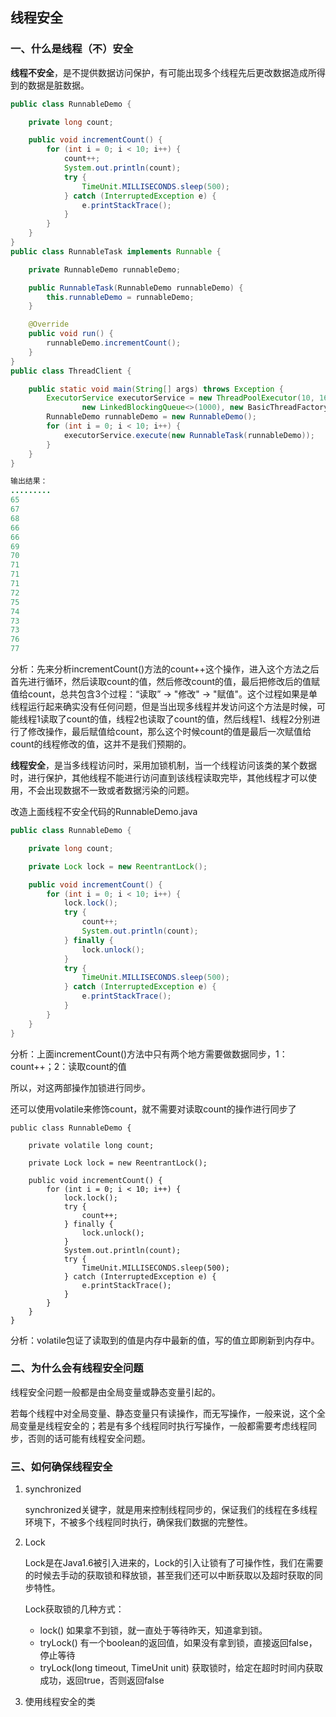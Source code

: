 ## 线程安全

### 一、什么是线程（不）安全

**线程不安全**，是不提供数据访问保护，有可能出现多个线程先后更改数据造成所得到的数据是脏数据。

```java
public class RunnableDemo {

    private long count;

    public void incrementCount() {
        for (int i = 0; i < 10; i++) {
            count++;
            System.out.println(count);
            try {
                TimeUnit.MILLISECONDS.sleep(500);
            } catch (InterruptedException e) {
                e.printStackTrace();
            }
        }
    }
}
public class RunnableTask implements Runnable {

    private RunnableDemo runnableDemo;

    public RunnableTask(RunnableDemo runnableDemo) {
        this.runnableDemo = runnableDemo;
    }

    @Override
    public void run() {
        runnableDemo.incrementCount();
    }
}
public class ThreadClient {

    public static void main(String[] args) throws Exception {
        ExecutorService executorService = new ThreadPoolExecutor(10, 16, 20, TimeUnit.SECONDS,
                new LinkedBlockingQueue<>(1000), new BasicThreadFactory.Builder().namingPattern("example-%d").daemon(false).build());
        RunnableDemo runnableDemo = new RunnableDemo();
        for (int i = 0; i < 10; i++) {
            executorService.execute(new RunnableTask(runnableDemo));
        }
    }
}

输出结果：
.........
65
67
68
66
66
69
70
71
71
71
72
75
74
73
73
76
77
```

分析：先来分析incrementCount()方法的count++这个操作，进入这个方法之后首先进行循环，然后读取count的值，然后修改count的值，最后把修改后的值赋值给count，总共包含3个过程：“读取” -> "修改" -> "赋值"。这个过程如果是单线程运行起来确实没有任何问题，但是当出现多线程并发访问这个方法是时候，可能线程1读取了count的值，线程2也读取了count的值，然后线程1、线程2分别进行了修改操作，最后赋值给count，那么这个时候count的值是最后一次赋值给count的线程修改的值，这并不是我们预期的。

**线程安全**，是当多线程访问时，采用加锁机制，当一个线程访问该类的某个数据时，进行保护，其他线程不能进行访问直到该线程读取完毕，其他线程才可以使用，不会出现数据不一致或者数据污染的问题。

改造上面线程不安全代码的RunnableDemo.java

```java
public class RunnableDemo {

    private long count;

    private Lock lock = new ReentrantLock();

    public void incrementCount() {
        for (int i = 0; i < 10; i++) {
            lock.lock();
            try {
                count++;
                System.out.println(count);
            } finally {
                lock.unlock();
            }
            try {
                TimeUnit.MILLISECONDS.sleep(500);
            } catch (InterruptedException e) {
                e.printStackTrace();
            }
        }
    }
}
```

分析：上面incrementCount()方法中只有两个地方需要做数据同步，1：count++；2：读取count的值

所以，对这两部操作加锁进行同步。

还可以使用volatile来修饰count，就不需要对读取count的操作进行同步了

```
public class RunnableDemo {

    private volatile long count;

    private Lock lock = new ReentrantLock();

    public void incrementCount() {
        for (int i = 0; i < 10; i++) {
            lock.lock();
            try {
                count++;
            } finally {
                lock.unlock();
            }
            System.out.println(count);
            try {
                TimeUnit.MILLISECONDS.sleep(500);
            } catch (InterruptedException e) {
                e.printStackTrace();
            }
        }
    }
}
```

分析：volatile包证了读取到的值是内存中最新的值，写的值立即刷新到内存中。

### 二、为什么会有线程安全问题

线程安全问题一般都是由全局变量或静态变量引起的。

若每个线程中对全局变量、静态变量只有读操作，而无写操作，一般来说，这个全局变量是线程安全的；若是有多个线程同时执行写操作，一般都需要考虑线程同步，否则的话可能有线程安全问题。

### 三、如何确保线程安全

1. synchronized

   synchronized关键字，就是用来控制线程同步的，保证我们的线程在多线程环境下，不被多个线程同时执行，确保我们数据的完整性。

2. Lock

   Lock是在Java1.6被引入进来的，Lock的引入让锁有了可操作性，我们在需要的时候去手动的获取锁和释放锁，甚至我们还可以中断获取以及超时获取的同步特性。

   Lock获取锁的几种方式：

   * lock()  如果拿不到锁，就一直处于等待昨天，知道拿到锁。
   * tryLock()  有一个boolean的返回值，如果没有拿到锁，直接返回false，停止等待
   * tryLock(long timeout, TimeUnit unit)  获取锁时，给定在超时时间内获取成功，返回true，否则返回false

3. 使用线程安全的类